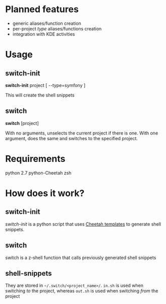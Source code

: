 # Planned features
+ generic aliases/function creation
+ per-project *type* aliases/functions creation
+ integration with KDE activities 

# Usage
## switch-init
**switch-init** project [ --type=symfony ]

This will create the shell snippets

## switch
**switch** [project]

With no arguments, unselects the current project if there is one. With one argument, does the same and switches to the specified project.

# Requirements
python 2.7
python-Cheetah
zsh

# How does it work?
## switch-init
*switch-init* is a python script that uses [Cheetah templates](http://www.cheetahtemplate.org) to generate shell snippets.

## switch
switch is a z-shell function that calls previously generated shell snippets

## shell-snippets
They are stored in `~/.switch/<project_name>/`. `in.sh` is used when switching *to* the project, whereas `out.sh` is used when switching *from* the project
